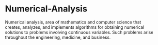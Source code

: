 # Numerical-Analysis
 Numerical analysis, area of mathematics and computer science that creates, analyzes, and implements algorithms for obtaining numerical solutions to problems involving continuous variables. Such problems arise throughout the engineering, medicine, and business.
